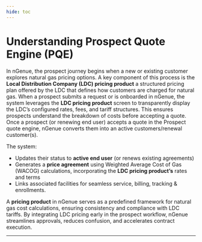 ```yaml
---
hide: toc
---
```


# Understanding Prospect Quote Engine (PQE)

In nGenue, the prospect journey begins when a new or existing customer explores natural gas pricing options. A key component of this process is the **Local Distribution Company (LDC) pricing product** a structured pricing plan offered by the LDC that defines how customers are charged for natural gas.
When a prospect submits a request or is onboarded in nGenue, the system leverages the **LDC pricing product** screen to transparently display the LDC’s configured rates, fees, and tariff structures. This ensures prospects understand the breakdown of costs before accepting a quote.
Once a prospect (or renewing end user) accepts a quote in the Prospect quote engine, nGenue converts them into an active customers/renewal customer(s). 

The system:

* Updates their status to **active end user** (or renews existing agreements)
* Generates a **price agreement** using Weighted Average Cost of Gas (WACOG) calculations, incorporating the **LDC pricing product’s** rates and terms
* Links associated facilities for seamless service, billing, tracking & enrollments.

A **pricing product** in nGenue serves as a predefined framework for natural gas cost calculations, ensuring consistency and compliance with LDC tariffs. By integrating LDC pricing early in the prospect workflow, nGenue streamlines approvals, reduces confusion, and accelerates contract execution.

---